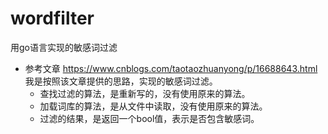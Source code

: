 # wordfilter
用go语言实现的敏感词过滤

- 参考文章 https://www.cnblogs.com/taotaozhuanyong/p/16688643.html
我是按照该文章提供的思路，实现的敏感词过滤。
  - 查找过滤的算法，是重新写的，没有使用原来的算法。
  - 加载词库的算法，是从文件中读取，没有使用原来的算法。
  - 过滤的结果，是返回一个bool值，表示是否包含敏感词。
